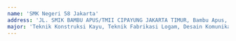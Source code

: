 ```yaml
---
name: 'SMK Negeri 58 Jakarta'
address: 'JL. SMIK BAMBU APUS/TMII CIPAYUNG JAKARTA TIMUR, Bambu Apus, Kec. Cipayung, Kota Jakarta Timur, DKI Jakarta'
major: 'Teknik Konstruksi Kayu, Teknik Fabrikasi Logam, Desain Komunikasi Visual, Desain dan Produksi Kria Tekstil, Desain dan Produksi Kria Logam, Desain dan Produksi Kria Kayu, Seni Lukis'
---
```

